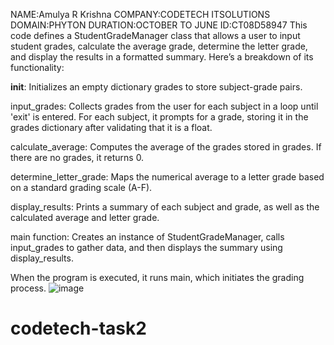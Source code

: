NAME:Amulya R Krishna
COMPANY:CODETECH ITSOLUTIONS
DOMAIN:PHYTON
DURATION:OCTOBER TO JUNE
ID:CT08D58947
This code defines a StudentGradeManager class that allows a user to input student grades, calculate the average grade, determine the letter grade, and display the results in a formatted summary. Here’s a breakdown of its functionality:

__init__: Initializes an empty dictionary grades to store subject-grade pairs.

input_grades: Collects grades from the user for each subject in a loop until 'exit' is entered. For each subject, it prompts for a grade, storing it in the grades dictionary after validating that it is a float.

calculate_average: Computes the average of the grades stored in grades. If there are no grades, it returns 0.

determine_letter_grade: Maps the numerical average to a letter grade based on a standard grading scale (A-F).

display_results: Prints a summary of each subject and grade, as well as the calculated average and letter grade.

main function: Creates an instance of StudentGradeManager, calls input_grades to gather data, and then displays the summary using display_results.

When the program is executed, it runs main, which initiates the grading process.
![image](https://github.com/user-attachments/assets/f979d9d6-e262-45a0-9bc9-6944c6d8e670)






# codetech-task2
